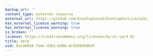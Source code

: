 ```yaml
---
backup_url: ''
content_type: external-resource
external_url: https://github.com/EnvelopSound/EnvelopForLive/wiki
has_external_licence_warning: true
has_external_license_warning: true
is_broken: ''
license: https://creativecommons.org/licenses/by-nc-sa/4.0/
title: here
uid: ba1a6026-fe4c-43b1-bd66-8c9260458b4f
---
```

